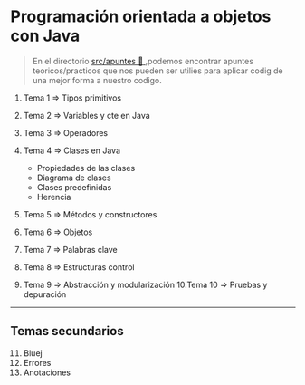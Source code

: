 # Programación orientada a objetos con Java
> En el directorio [src/apuntes :open_file_folder: ](src/Apuntes/README.md) ,podemos encontrar apuntes teoricos/practicos que nos pueden ser utilies para aplicar codig de una mejor forma a nuestro codigo.

1. Tema 1 => Tipos primitivos
2. Tema 2 => Variables y cte en Java
3. Tema 3 => Operadores
4. Tema 4 => Clases en Java
    - Propiedades de las clases
    - Diagrama de clases
    - Clases predefinidas
    - Herencia
  
5. Tema 5 => Métodos y constructores 
6. Tema 6 => Objetos
7. Tema 7 => Palabras clave
8. Tema 8 => Estructuras control
9. Tema 9 => Abstracción y modularización
10.Tema 10 => Pruebas y depuración
------
## Temas secundarios
11. Bluej
12. Errores
13. Anotaciones